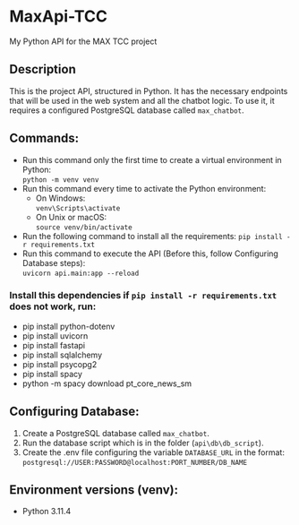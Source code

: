 # MaxApi-TCC
My Python API for the MAX TCC project

## Description
This is the project API, structured in Python. It has the necessary endpoints that will be used in the web system and all the chatbot logic.
To use it, it requires a configured PostgreSQL database called `max_chatbot`.

## Commands:
- Run this command only the first time to create a virtual environment in Python:<br>
`python -m venv venv` 
- Run this command every time to activate the Python environment:<br>
    - On Windows:<br>
  `venv\Scripts\activate`
    - On Unix or macOS:<br>
  `source venv/bin/activate`
- Run the following command to install all the requirements:
  `pip install -r requirements.txt` 
- Run this command to execute the API (Before this, follow Configuring Database steps):<br>
`uvicorn api.main:app --reload` 

### Install this dependencies if `pip install -r requirements.txt` does not work, run:
- pip install python-dotenv
- pip install uvicorn
- pip install fastapi
- pip install sqlalchemy
- pip install psycopg2
- pip install spacy
- python -m spacy download pt_core_news_sm

## Configuring Database:
1. Create a PostgreSQL database called `max_chatbot`.
2. Run the database script which is in the folder (`api\db\db_script`).
3. Create the .env file configuring the variable `DATABASE_URL` in the format: 
`postgresql://USER:PASSWORD@localhost:PORT_NUMBER/DB_NAME`

## Environment versions (venv):
- Python 3.11.4